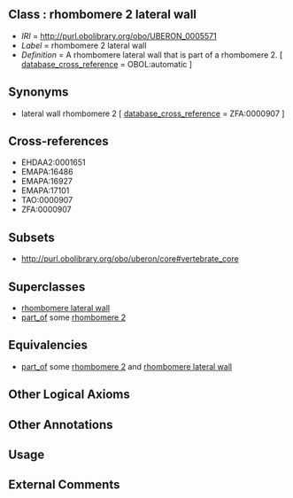 
## Class : rhombomere 2 lateral wall

 * *IRI* = http://purl.obolibrary.org/obo/UBERON_0005571
 * *Label* = rhombomere 2 lateral wall
 * *Definition* = A rhombomere lateral wall that is part of a rhombomere 2. [ [database_cross_reference](../../ef/oboInOwl#hasDbXref.md) = OBOL:automatic ]

## Synonyms

 * lateral wall rhombomere 2 [ [database_cross_reference](../../ef/oboInOwl#hasDbXref.md) = ZFA:0000907 ]

## Cross-references

 * EHDAA2:0001651
 * EMAPA:16486
 * EMAPA:16927
 * EMAPA:17101
 * TAO:0000907
 * ZFA:0000907

## Subsets

 * http://purl.obolibrary.org/obo/uberon/core#vertebrate_core

## Superclasses

 * [rhombomere lateral wall](../../UBERON/01/UBERON_0005501.md)
 * [part_of](../../BFO/50/BFO_0000050.md) some [rhombomere 2](../../UBERON/69/UBERON_0005569.md)

## Equivalencies

 * [part_of](../../BFO/50/BFO_0000050.md) some [rhombomere 2](../../UBERON/69/UBERON_0005569.md) and [rhombomere lateral wall](../../UBERON/01/UBERON_0005501.md)

## Other Logical Axioms


## Other Annotations


## Usage


## External Comments

